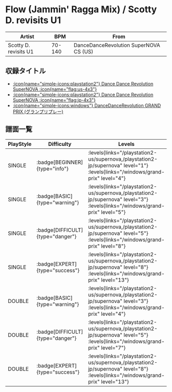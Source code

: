 # Flow (Jammin' Ragga Mix) / Scotty D. revisits U1

|Artist|BPM|From|
|------|---|----|
|Scotty D. revisits U1|70-140|DanceDanceRevolution SuperNOVA CS (US)|

## 収録タイトル

- [:icon{name="simple-icons:playstation2"} Dance Dance Revolution SuperNOVA :icon{name="flag:us-4x3"}](/playstation2-us/supernova)
- [:icon{name="simple-icons:playstation2"} Dance Dance Revolution SuperNOVA :icon{name="flag:jp-4x3"}](/playstation2-jp/supernova)
- [:icon{name="simple-icons:windows"} DanceDanceRevolution GRAND PRIX (グランプリプレー)](/windows/grand-prix)

## 譜面一覧

|PlayStyle|Difficulty|Levels|Notes|Movie|
|---------|----------|------|-----|-----|
|SINGLE| :badge[BEGINNER]{type="info"}| :levels{links="/playstation2-us/supernova,/playstation2-jp/supernova" level="1"} :levels{links="/windows/grand-prix" level="4"}|84/0||
|SINGLE| :badge[BASIC]{type="warning"}| :levels{links="/playstation2-us/supernova,/playstation2-jp/supernova" level="3"} :levels{links="/windows/grand-prix" level="5"}|126/25||
|SINGLE| :badge[DIFFICULT]{type="danger"}| :levels{links="/playstation2-us/supernova,/playstation2-jp/supernova" level="5"} :levels{links="/windows/grand-prix" level="8"}|222/7||
|SINGLE| :badge[EXPERT]{type="success"}| :levels{links="/playstation2-us/supernova,/playstation2-jp/supernova" level="8"} :levels{links="/windows/grand-prix" level="13"}|309/25||
|DOUBLE| :badge[BASIC]{type="warning"}| :levels{links="/playstation2-us/supernova,/playstation2-jp/supernova" level="3"} :levels{links="/windows/grand-prix" level="4"}|121/25||
|DOUBLE| :badge[DIFFICULT]{type="danger"}| :levels{links="/playstation2-us/supernova,/playstation2-jp/supernova" level="5"} :levels{links="/windows/grand-prix" level="7"}|223/14||
|DOUBLE| :badge[EXPERT]{type="success"}| :levels{links="/playstation2-us/supernova,/playstation2-jp/supernova" level="8"} :levels{links="/windows/grand-prix" level="13"}|290/29||
